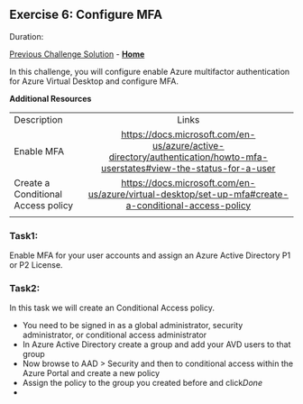 ## Exercise 6: Configure MFA

Duration:


[Previous Challenge Solution](./xxxx.md) - **[Home](../readme.md)**

In this challenge, you will configure enable Azure multifactor authentication for Azure Virtual Desktop and configure MFA.

**Additional Resources**

  |              |            |  
|----------|:-------------:|
| Description | Links |
| Enable MFA | https://docs.microsoft.com/en-us/azure/active-directory/authentication/howto-mfa-userstates#view-the-status-for-a-user |
| Create a Conditional Access policy | https://docs.microsoft.com/en-us/azure/virtual-desktop/set-up-mfa#create-a-conditional-access-policy|
  |              |            | 

### Task1:
Enable MFA for your user accounts and assign an Azure Active Directory P1 or P2 License. 

### Task2: 
 In this task we will create an Conditional Access policy.

- You need to be signed in as a global administrator, security administrator, or conditional access administrator
- In Azure Active Directory create a group and add your AVD users to that group
- Now browse to AAD > Security and then to conditional access within the Azure Portal and create a new policy
- Assign the policy to the group you created before and click*Done* 
- 
